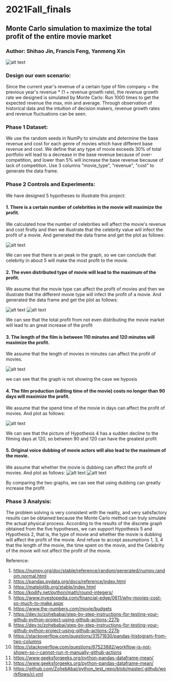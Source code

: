 # 2021Fall_finals


## Monte Carlo simulation to maximize the total profit of the entire movie market

### Author: Shihao Jin, Francis Feng, Yanmeng Xin
 ![alt text](https://github.com/blueratt/2021Fall_finals/blob/main/movie_poster.jpeg)

### Design our own scenario:
Since the current year's revenue of a certain type of film company = the previous year's revenue * (1 + revenue growth rate), the revenue growth rate we designed is simulated by Monte Carlo: Run 1000 times to get the expected revenue the max, min and average. Through observation of historical data and the intuition of decision makers, revenue growth rates and revenue fluctuations can be seen.

### Phase 1 Dataset:
We use the random seeds in NumPy to simulate and determine the base revenue and cost for each genre of movies which have different base revenue and cost.
We define that any type of movie exceeds 30% of total portfolio will lead to a decrease in the base revenue because of over-competition, and lower than 5% will increase the base revenue because of lack of competition. Use 3 columns "movie_type", "revenue", "cost" to generate the data frame.

### Phase 2 Controls and Experiments:
We have designed 5 hypotheses to illustrate this project:
   #### 1.	There is a certain number of celebrities in the movie will maximize the profit. 
   We calculated how the number of celebrities will affect the movie's revenue and cost firstly and then we illustrate that the celebrity value will infect the profit of a movie. And generated the data frame and get the plot as follows:
   
 ![alt text](https://github.com/blueratt/2021Fall_finals/blob/main/Hypo%20Graph/Hypothesis1.png)
 
   We can see that there is an peak in the graph, so we can conclude that celebrity in about 5 will make the most profit to the movie.

   #### 2.	The even distributed type of movie will lead to the maximum of the profit.
   We assume that the movie type can affect the profit of movies and then we illustrate that the different movie type will infect the profit of a movie. And generated the data frame and get the plot as follows: 
   
 ![alt text](https://github.com/blueratt/2021Fall_finals/blob/main/Hypo%20Graph/Hypothesis2_1.png)
 ![alt text](https://github.com/blueratt/2021Fall_finals/blob/main/Hypo%20Graph/Hypothesis2_2.png)

   We can see that the total profit from not even distributing the movie market will lead to an great increase of the profit

   #### 3.	The length of the film is between 110 minutes and 120 minutes will maximize the profit.
   We assume that the length of movies in minutes can affect the profit of movies. 
   
 ![alt text](https://github.com/blueratt/2021Fall_finals/blob/main/Hypo%20Graph/Hypothesis3.png)

   we can see that the graph is not showing the case we hyposis
   
   #### 4.	The film production (editing time of the movie) costs no longer than 90 days will maximize the profit.
   We assume that the spend time of the movie in days can affect the profit of movies. And plot as follows:

 ![alt text](https://github.com/blueratt/2021Fall_finals/blob/main/Hypo%20Graph/Hypothesis4.png)

   We can see that the picture of Hypothesis 4 has a sudden decline to the filming days at 120, so between 90 and 120 can have the greatest profit
   

   #### 5.  Original voice dubbing of movie actors will also lead to the maximum of the movie.
   We assume that whether the movie is dubbing can affect the profit of movies. And plot as follows:
 ![alt text](https://github.com/blueratt/2021Fall_finals/blob/main/Hypo%20Graph/Hypothesis5.png)
 ![alt text](https://github.com/blueratt/2021Fall_finals/blob/main/Hypo%20Graph/Hypothesis5_1.png)

   By comparing the two graphs, we can see that using dubbing can greatly increase the profit


### Phase 3 Analysis:
 The problem solving is very consistent with the reality, and very satisfactory results can be obtained because the Monte Carlo method can truly simulate the actual physical process. According to the results of the discrete graph obtained from the five hypotheses, we can support Hypothesis 5 and Hypothesis 2, that is, the type of movie and whether the movie is dubbing will affect the profit of the movie. And refuse to accept assumptions 1, 3, 4 that the length of the movie, the time spent on the movie, and the Celebrity of the movie will not affect the profit of the movie.
 
 

Reference:
1. https://numpy.org/doc/stable/reference/random/generated/numpy.random.normal.html
2. https://pandas.pydata.org/docs/reference/index.html
3. https://matplotlib.org/stable/index.html
4. https://kodify.net/python/math/round-integers/
5. https://www.investopedia.com/financial-edge/0611/why-movies-cost-so-much-to-make.aspx
6. https://www.the-numbers.com/movie/budgets
7. https://dev.to/zohebabai/step-by-step-instructions-for-testing-your-github-python-project-using-github-actions-227b
8. https://dev.to/zohebabai/step-by-step-instructions-for-testing-your-github-python-project-using-github-actions-227b
9. https://stackoverflow.com/questions/31571830/pandas-histogram-from-two-columns
10. https://stackoverflow.com/questions/67523882/workflow-is-not-shown-so-i-cannot-run-it-manually-github-actions
11. https://www.geeksforgeeks.org/python-pandas-dataframe-mean/
12. https://www.geeksforgeeks.org/python-pandas-dataframe-mean/
13. https://github.com/ZohebAbai/python_test_repo/blob/master/.github/workflows/ci.yml
